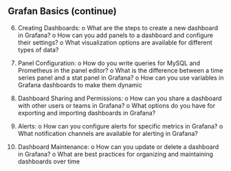 ## Grafan Basics (continue)

6. Creating Dashboards:
o What are the steps to create a new dashboard in Grafana?
o How can you add panels to a dashboard and configure their settings?
o What visualization options are available for different types of data?

7. Panel Configuration:
o How do you write queries for MySQL and Prometheus in the panel editor?
o What is the difference between a time series panel and a stat panel in Grafana?
o How can you use variables in Grafana dashboards to make them dynamic

8. Dashboard Sharing and Permissions:
o How can you share a dashboard with other users or teams in Grafana?
o What options do you have for exporting and importing dashboards in Grafana?

9. Alerts:
o How can you configure alerts for specific metrics in Grafana?
o What notification channels are available for alerting in Grafana?

10. Dashboard Maintenance:
o How can you update or delete a dashboard in Grafana?
o What are best practices for organizing and maintaining dashboards over time
